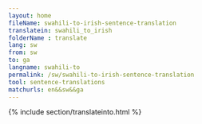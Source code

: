 ```yaml
---
layout: home
fileName: swahili-to-irish-sentence-translation
translatein: swahili_to_irish
folderName : translate
lang: sw
from: sw
to: ga
langname: swahili-to
permalink: /sw/swahili-to-irish-sentence-translation
tool: sentence-translations
matchurls: en&&sw&&ga
---
```

{% include section/translateinto.html %}
